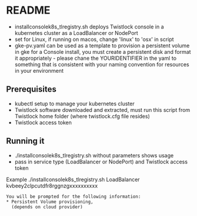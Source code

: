# README
* installconsolek8s_tlregistry.sh deploys Twistlock console in a kubernetes cluster as a LoadBalancer or NodePort
* set for Linux, if running on macos, change 'linux' to 'osx' in script
* gke-pv.yaml can be used as a template to provision a persistent volume in gke for a Console install, you must create a persistent disk and format it appropriately  - please chane the YOURIDENTIFIER in the yaml to something that is consistent with your naming convention for resources in your environment

## Prerequisites 
* kubectl setup to manage your kubernetes cluster
* Twistlock software downloaded and extracted, must run this script from Twistlock home folder (where twistlock.cfg file resides) 
* Twistlock access token

## Running it
* ./installconsolek8s_tlregistry.sh   without parameters shows usage
* pass in service type (LoadBalancer or NodePort) and Twistlock access token

Example  ./installconsolek8s_tlregistry.sh LoadBalancer kvbeey2clpcutdfr8rggnzgxxxxxxxxxx
  ```
  You will be prompted for the following information:
  * Persistent Volume provisioning, 
    (depends on cloud provider)
